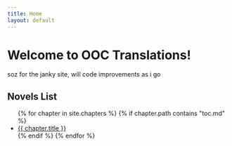 ```yaml
---
title: Home
layout: default
---
```


# Welcome to OOC Translations!

soz for the janky site, will code improvements as i go

## Novels List

<ul>
  {% for chapter in site.chapters %}
    {% if chapter.path contains "toc.md" %}
    <li>
      <a href="{{ site.baseurl }}{{ chapter.url }}">{{ chapter.title }}</a>
    </li>
    {% endif %}
  {% endfor %}
</ul>
